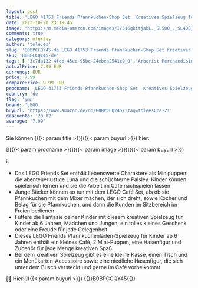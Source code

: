 ```yaml
---
layout: post
title: 'LEGO 41753 Friends Pfannkuchen-Shop Set  Kreatives Spielzeug für Jungen und Mädchen ab 6 Jahren mit Paisley und Luna Mini-Puppen sowie Hasen-Figur  Geschenk für Kinder'
date: 2023-10-20 23:18:45
image: 'https://m.media-amazon.com/images/I/516gkitjabL._SL500_._SL400_.jpg'
comments: true
category: ofertas
author: 'tole.es'
slug: 'B0BPCCQY45-de LEGO 41753 Friends Pfannkuchen-Shop Set Kreatives...'
sku: 'B0BPCCQY45-de'
tags: [ '3c7da132-4fdb-45ec-95bc-24ebea2541e9_0','Arborist Merchandising Root','Custom Stores','LEGO','Self Service','Spielfigur Spielsets','Spielzeug','Spielzeugfiguren & Spielsets','lego','🇩🇪', ]
actualPrice: 7.99 EUR
currency: EUR
price: 7.99
comparePrice: 9.99 EUR
prodname: 'LEGO 41753 Friends Pfannkuchen-Shop Set  Kreatives Spielzeug für Jungen und Mädchen ab 6 Jahren mit Paisley und Luna Mini-Puppen sowie Hasen-Figur  Geschenk für Kinder'
country: 'de'
flag: '🇩🇪'
brand: 'LEGO'
buyurl: 'https://www.amazon.de/dp/B0BPCCQY45/?tag=tolees0ca-21'
descuento: '20.02'
average: '7.99'
---
```


Sie können [{{< param title >}}]({{< param buyurl >}}) hier:

[![{{< param prodname >}}]({{< param image >}})]({{< param buyurl >}})

ℹ️:

- Das LEGO Friends Set enthält liebenswerte Charaktere als Minipuppen: die abenteuerlustige Luna und die schüchterne Paisley. Kinder können spielerisch lernen und sie die Arbeit im Café nachspielen lassen
- Junge Bäcker können so tun mit dem LEGO Café Set, als ob sie Pfannkuchen mit dem Mixer machen, der sich dreht, sowie Kocher und Belag für die Pfannkuchen, und dann die Kunden im Sitzbereich im Freien bedienen
- Füttere die Fantasie deiner Kinder mit diesem kreativen Spielzeug für Kinder ab 6 Jahren, Mädchen und Jungen; ein tolles kleines Geschenk oder eine Freude für jede Gelegenheit
- Dieses LEGO Friends Pfannkuchenladen-Spielzeug für Kinder ab 6 Jahren enthält ein kleines Café, 2 Mini-Puppen, eine Hasenfigur und Zubehör für jede Menge kreativen Spaß
- Bei dem kreativen Spielzeug gibt es eine kleine Kasse, einen Tisch und ein Menükarten-Accessoire sowie eine niedliche Hasenfigur, die sich unter dem Busch versteckt und gerne im Café vorbeikommt

[🛒 Hier!!]({{< param buyurl >}})
{{<world>}}B0BPCCQY45{{</world>}}
